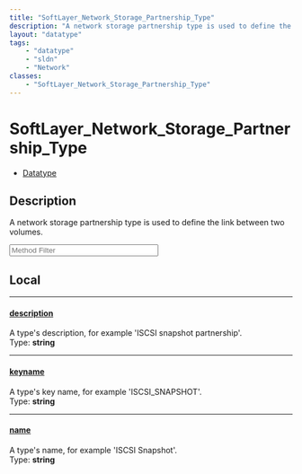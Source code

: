 ```yaml
---
title: "SoftLayer_Network_Storage_Partnership_Type"
description: "A network storage partnership type is used to define the link between two volumes."
layout: "datatype"
tags:
    - "datatype"
    - "sldn"
    - "Network"
classes:
    - "SoftLayer_Network_Storage_Partnership_Type"
---
```


# SoftLayer_Network_Storage_Partnership_Type
<div id='service-datatype'>
    <ul id='sldn-reference-tabs'>
        <li id='datatype'> <a href='/reference/datatypes/SoftLayer_Network_Storage_Partnership_Type' >Datatype</a></li>
    </ul>
</div>

## Description 
A network storage partnership type is used to define the link between two volumes. 





<!-- Service Filer BEGIN -->
<div class="view-filters">
        <div class="clearfix">
            <div class="search-input-box">
                <input placeholder="Method Filter" onkeyup="titleSearch(inputId='prop-input', divId='properties', elementClass='prop-row')" 
                    type="text" id="prop-input" value="" size="30" maxlength="128" class="form-text">
            </div>
        </div>
</div>
<!-- Service Filer END -->

<div id="properties" class="content">
<div id="localProperties" class="prop-content" >

## Local
-----
[description]: #description
#### [description]
A type's description, for example 'ISCSI snapshot partnership'.  
<span class="type-label">Type: </span>**string**

-----
[keyname]: #keyname
#### [keyname]
A type's key name, for example 'ISCSI_SNAPSHOT'.  
<span class="type-label">Type: </span>**string**

-----
[name]: #name
#### [name]
A type's name, for example 'ISCSI Snapshot'.  
<span class="type-label">Type: </span>**string**

</div>
<!-- LOCAL PROPERTY END -->

</div>


